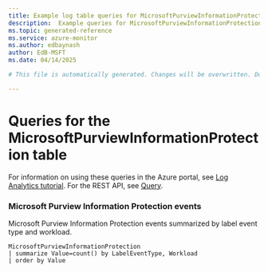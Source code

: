 ```yaml
---
title: Example log table queries for MicrosoftPurviewInformationProtection
description:  Example queries for MicrosoftPurviewInformationProtection log table
ms.topic: generated-reference
ms.service: azure-monitor
ms.author: edbaynash
author: EdB-MSFT
ms.date: 04/14/2025

# This file is automatically generated. Changes will be overwritten. Do not change this file directly. 

---
```


# Queries for the MicrosoftPurviewInformationProtection table

For information on using these queries in the Azure portal, see [Log Analytics tutorial](/azure/azure-monitor/logs/log-analytics-tutorial). For the REST API, see [Query](/rest/api/loganalytics/query).


### Microsoft Purview Information Protection events  


Microsoft Purview Information Protection events summarized by label event type and workload.  

```query
MicrosoftPurviewInformationProtection
| summarize Value=count() by LabelEventType, Workload
| order by Value
```


